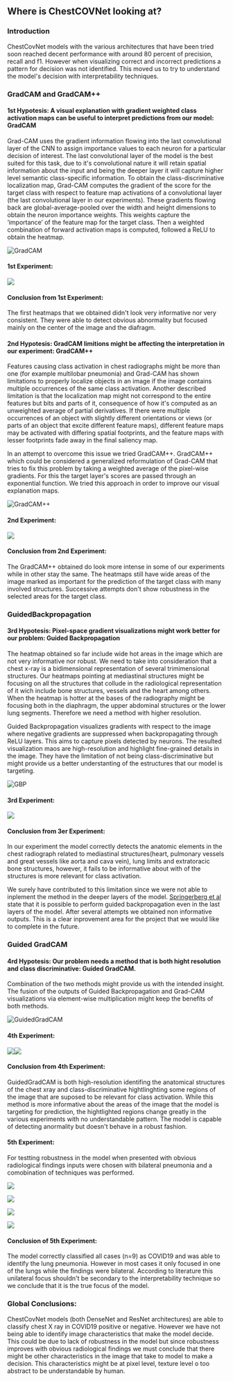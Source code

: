 ## Where is ChestCOVNet looking at?

### Introduction
ChestCovNet models with the various architectures that have been tried soon reached decent performance with around 80 percent of precision, recall and f1. However when visualizing correct and incorrect predictions a pattern for decision was not identified. This moved us to try to understand the model's decision with interpretability techniques. 

### GradCAM and GradCAM++
#### 1st Hypotesis: A visual explanation with gradient weighted class activation maps can be useful to interpret predictions from our model: GradCAM 

Grad-CAM uses the gradient information flowing into the last convolutional layer of the CNN to assign importance values to each neuron for a particular decision of interest. The last convolutional layer of the model is the best suited for this task, due to it's convolutional nature it will retain spatial information about the input and being the deeper layer it will capture higher level semantic class-specific information. 
To obtain the class-discriminative localization map, Grad-CAM computes the gradient of the score for the target class with respect to feature map activations of a convolutional layer (the last convolutional layer in our experiments). These gradients flowing back are global-average-pooled over the width and height dimensions to obtain the neuron importance weights. This weights capture the ‘importance’ of the feature map for the target class. Then a weighted combination of forward activation maps is computed, followed a ReLU to obtain the heatmap.

![GradCAM](/Interpretability/Images/gradcam.png)

#### 1st Experiment:

![](https://github.com/FastCovNetProject/FastCovNetProject/blob/main/Interpretability/Images/egradCAM.png)

#### Conclusion from 1st Experiment:
The first heatmaps that we obtained didn't look very informative nor very consistent. They were able to detect obvious abnormality but focused mainly on the center of the image and the diafragm.

#### 2nd Hypotesis: GradCAM limitions might be affecting the interpretation in our experiment: GradCAM++
Features causing class activation in chest radiographs might be more than one (for example multilobar pneumonia) and Grad-CAM has shown limitations to properly localize objects in an image if the image contains multiple occurrences of the same class activation. Another described limitation is that the localization map might not correspond to the entire features but bits and parts of it, consequence of how it's computed as an unweighted average of partial derivatives. If there were multiple occurrences of an object with slightly different orientations or views (or parts of an object that excite different feature maps), different feature maps may be activated with differing spatial footprints, and the feature maps with lesser footprints fade away in the final saliency map.

In an attempt to overcome this issue we tried GradCAM++. GradCAM++ which could be considered a generalized reformulation of Grad-CAM that tries to fix this problem by taking a weighted average of the pixel-wise gradients. For this the target layer's scores are passed through an exponential function. We tried this approach in order to improve our visual explanation maps.

![GradCAM++](https://github.com/FastCovNetProject/FastCovNetProject/blob/main/Interpretability/Images/gradcam%2B%2B.JPG)

#### 2nd Experiment: 

![](https://github.com/FastCovNetProject/FastCovNetProject/blob/main/Interpretability/Images/eGradCAM%20y%20%2B%2B.PNG)

#### Conclusion from 2nd Experiment:
The GradCAM++ obtained do look more intense in some of our experiments while in other stay the same. The heatmaps still have wide areas of the image marked as important for the prediction of the target class with many involved structures. Successive attempts don't show robustness in the selected areas for the target class. 

### GuidedBackpropagation
#### 3rd Hypotesis: Pixel-space gradient visualizations might work better for our problem: Guided Backpropagation 
The heatmap obtained so far include wide hot areas in the image which are not very informative nor robust. We need to take into consideration that a chest x-ray is a bidimensional representation of several trimimensional structures. Our heatmaps pointing at mediastinal structures might be focusing on all the structures that collude in the radiological representation of it wich include bone structures, vessels and the heart among others. When the heatmap is hotter at the bases of the radiography might be focusing both in the diaphragm, the upper abdominal structures or the lower lung segments. Therefore we need a method with higher resolution. 

Guided Backpropagation visualizes gradients with respect to the image where negative gradients are suppressed when backpropagating through ReLU layers. This aims
to capture pixels detected by neurons. The resulted visualization maos are high-resolution and highlight fine-grained details in the image. They have the limitation of not being class-discriminative but might provide us a better understanting of the estructures that our model is targeting. 

![GBP](https://github.com/FastCovNetProject/FastCovNetProject/blob/main/Interpretability/Images/gbp.JPG)

#### 3rd Experiment:

![](https://github.com/FastCovNetProject/FastCovNetProject/blob/main/Interpretability/Images/eGBp.PNG)

#### Conclusion from 3er Experiment:
In our experiment the model correctly detects the anatomic elements in the chest radiograph related to mediastinal structures(heart, pulmonary vessels and great vessels like aorta and cava vein), lung limits and extratoracic bone structures, however, it fails to be informative about with of the structures is more relevant for class activation. 

We surely have contributed to this limitation since we were not able to inplement the method in the deeper layers of the model. [Springerberg et al](https://arxiv.org/pdf/1412.6806.pdf) state that it is possible to perform guided backpropagation even in the last layers of the model. After several attempts we obtained non informative outputs.  This is a clear inprovement area for the project that we would like to complete in the future. 

### Guided GradCAM
#### 4rd Hypotesis: Our problem needs a method that is both hight resolution and class discriminative: Guided GradCAM. 
Combination of the two methods might provide us with the intended insight. The fusion of the outputs of Guided Backpropagation and Grad-CAM visualizations via
element-wise multiplication might keep the benefits of both methods. 

![GuidedGradCAM](https://github.com/FastCovNetProject/FastCovNetProject/blob/main/Interpretability/Images/gradcam%20y%20guidedbp.png)

#### 4th Experiment:

![](https://github.com/FastCovNetProject/FastCovNetProject/blob/main/Interpretability/Images/eGgradcam1.jpg)![](https://github.com/FastCovNetProject/FastCovNetProject/blob/main/Interpretability/Images/eGgradcam2.png
)

#### Conclusion from 4th Experiment:
GuidedGradCAM is both high-resolution identifing the anatomical structures of the chest xray and class-discriminative hightlinghting some regions of the image that are suposed to be relevant for class activation. While this method is more informative about the areas of the image that the model is targeting for prediction, the hightlighted regions change greatly in the various experiments with no understandable pattern. The model is capable of detecting anormality but doesn't behave in a robust fashion. 

#### 5th Experiment:

For testting robustness in the model when presented with obvious radiological findings inputs were chosen with bilateral pneumonia and a comobination of techniques was performed. 

![](https://github.com/FastCovNetProject/FastCovNetProject/blob/main/Interpretability/Images/neumonia1.jpg)


![](https://github.com/FastCovNetProject/FastCovNetProject/blob/main/Interpretability/Images/neumonia2.jpg)


![](https://github.com/FastCovNetProject/FastCovNetProject/blob/main/Interpretability/Images/neumonia7.png)


![](https://github.com/FastCovNetProject/FastCovNetProject/blob/main/Interpretability/Images/pneumonia%204.png)

#### Conclusion of 5th Experiment:

The model correctly classified all cases (n=9) as COVID19 and was able to identify the lung pneumonia. However in most cases it only focused in one of the lungs while the findings were bilateral. According to literature this unilateral focus shouldn't be secondary to the interpretability technique so we conclude that it is the true focus of the model. 

### Global Conclusions:

ChestCovNet models (both DenseNet and ResNet architectures) are able to classify chest X ray in COVID19 positive or negative. However we have not being able to identify image characteristics that make the model decide. This could be due to lack of robustness in the model but since robustness improves with obvious radiological findings we must conclude that there might be other characteristics in the image that take to model to make a decision. This characteristics might be at pixel level, texture level o too abstract to be understandable by human. 
